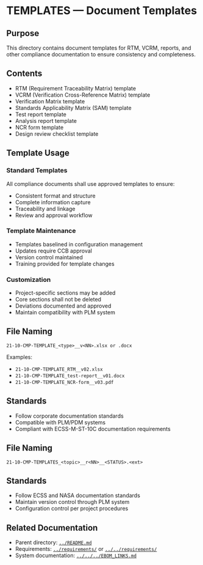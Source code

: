 # TEMPLATES — Document Templates

## Purpose

This directory contains document templates for RTM, VCRM, reports, and other compliance documentation to ensure consistency and completeness.

## Contents

- RTM (Requirement Traceability Matrix) template
- VCRM (Verification Cross-Reference Matrix) template
- Verification Matrix template
- Standards Applicability Matrix (SAM) template
- Test report template
- Analysis report template
- NCR form template
- Design review checklist template

## Template Usage

### Standard Templates

All compliance documents shall use approved templates to ensure:
- Consistent format and structure
- Complete information capture
- Traceability and linkage
- Review and approval workflow

### Template Maintenance

- Templates baselined in configuration management
- Updates require CCB approval
- Version control maintained
- Training provided for template changes

### Customization

- Project-specific sections may be added
- Core sections shall not be deleted
- Deviations documented and approved
- Maintain compatibility with PLM system

## File Naming

```
21-10-CMP-TEMPLATE_<type>__v<NN>.xlsx or .docx
```

Examples:
- `21-10-CMP-TEMPLATE_RTM__v02.xlsx`
- `21-10-CMP-TEMPLATE_test-report__v01.docx`
- `21-10-CMP-TEMPLATE_NCR-form__v03.pdf`

## Standards

- Follow corporate documentation standards
- Compatible with PLM/PDM systems
- Compliant with ECSS-M-ST-10C documentation requirements

## File Naming

```
21-10-CMP-TEMPLATES_<topic>__r<NN>__<STATUS>.<ext>
```

## Standards

- Follow ECSS and NASA documentation standards
- Maintain version control through PLM system
- Configuration control per project procedures

## Related Documentation

- Parent directory: [`../README.md`](../README.md) 
- Requirements: [`../requirements/`](../requirements/) or [`../../requirements/`](../../requirements/)
- System documentation: [`../../../EBOM_LINKS.md`](../../../EBOM_LINKS.md)
